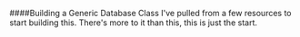 ####Building a Generic Database Class
I've pulled from a few resources to start building this. There's more to it than this, this is just the start. 